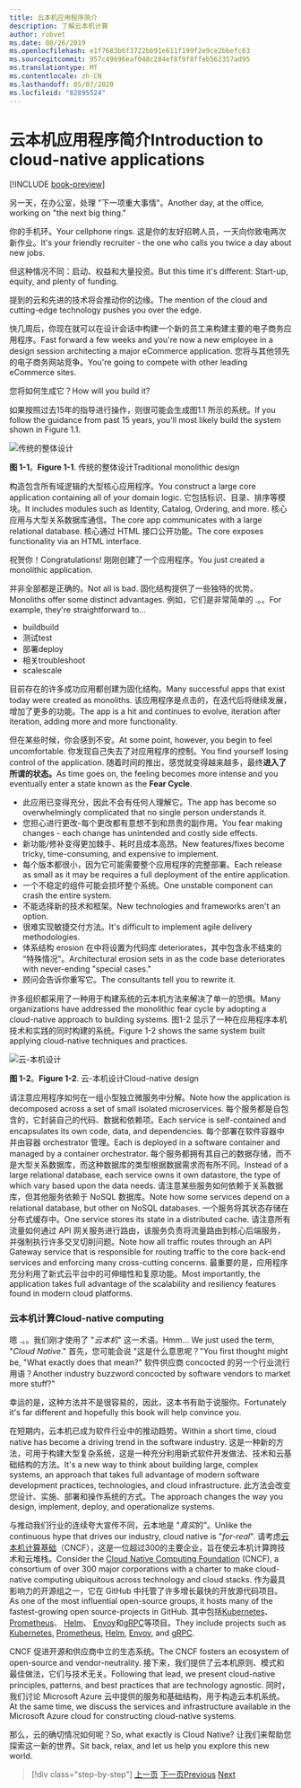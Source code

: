 ```yaml
---
title: 云本机应用程序简介
description: 了解云本机计算
author: robvet
ms.date: 08/26/2019
ms.openlocfilehash: e1f7683b6f3722bb91e611f199f2e9ce2bbefc63
ms.sourcegitcommit: 957c49696eaf048c284ef8f9f8ffeb562357ad95
ms.translationtype: MT
ms.contentlocale: zh-CN
ms.lasthandoff: 05/07/2020
ms.locfileid: "82895524"
---
```

# <a name="introduction-to-cloud-native-applications"></a><span data-ttu-id="544ae-103">云本机应用程序简介</span><span class="sxs-lookup"><span data-stu-id="544ae-103">Introduction to cloud-native applications</span></span>

[!INCLUDE [book-preview](../../../includes/book-preview.md)]

<span data-ttu-id="544ae-104">另一天，在办公室，处理 "下一项重大事情"。</span><span class="sxs-lookup"><span data-stu-id="544ae-104">Another day, at the office, working on "the next big thing."</span></span>

<span data-ttu-id="544ae-105">你的手机环。</span><span class="sxs-lookup"><span data-stu-id="544ae-105">Your cellphone rings.</span></span> <span data-ttu-id="544ae-106">这是你的友好招聘人员，一天向你致电两次新作业。</span><span class="sxs-lookup"><span data-stu-id="544ae-106">It's your friendly recruiter - the one who calls you twice a day about new jobs.</span></span>

<span data-ttu-id="544ae-107">但这种情况不同：启动、权益和大量投资。</span><span class="sxs-lookup"><span data-stu-id="544ae-107">But this time it's different: Start-up, equity, and plenty of funding.</span></span>

<span data-ttu-id="544ae-108">提到的云和先进的技术将会推动你的边缘。</span><span class="sxs-lookup"><span data-stu-id="544ae-108">The mention of the cloud and cutting-edge technology pushes you over the edge.</span></span>

<span data-ttu-id="544ae-109">快几周后，你现在就可以在设计会话中构建一个新的员工来构建主要的电子商务应用程序。</span><span class="sxs-lookup"><span data-stu-id="544ae-109">Fast forward a few weeks and you're now a new employee in a design session architecting a major eCommerce application.</span></span> <span data-ttu-id="544ae-110">您将与其他领先的电子商务网站竞争。</span><span class="sxs-lookup"><span data-stu-id="544ae-110">You're going to compete with other leading eCommerce sites.</span></span>

<span data-ttu-id="544ae-111">您将如何生成它？</span><span class="sxs-lookup"><span data-stu-id="544ae-111">How will you build it?</span></span>

<span data-ttu-id="544ae-112">如果按照过去15年的指导进行操作，则很可能会生成图1.1 所示的系统。</span><span class="sxs-lookup"><span data-stu-id="544ae-112">If you follow the guidance from past 15 years, you'll most likely build the system shown in Figure 1.1.</span></span>

![传统的整体设计](./media/monolithic-design.png)

<span data-ttu-id="544ae-114">**图 1-1**。</span><span class="sxs-lookup"><span data-stu-id="544ae-114">**Figure 1-1**.</span></span> <span data-ttu-id="544ae-115">传统的整体设计</span><span class="sxs-lookup"><span data-stu-id="544ae-115">Traditional monolithic design</span></span>

<span data-ttu-id="544ae-116">构造包含所有域逻辑的大型核心应用程序。</span><span class="sxs-lookup"><span data-stu-id="544ae-116">You construct a large core application containing all of your domain logic.</span></span> <span data-ttu-id="544ae-117">它包括标识、目录、排序等模块。</span><span class="sxs-lookup"><span data-stu-id="544ae-117">It includes modules such as Identity, Catalog, Ordering, and more.</span></span> <span data-ttu-id="544ae-118">核心应用与大型关系数据库通信。</span><span class="sxs-lookup"><span data-stu-id="544ae-118">The core app communicates with a large relational database.</span></span> <span data-ttu-id="544ae-119">核心通过 HTML 接口公开功能。</span><span class="sxs-lookup"><span data-stu-id="544ae-119">The core exposes functionality via an HTML interface.</span></span>

<span data-ttu-id="544ae-120">祝贺你！</span><span class="sxs-lookup"><span data-stu-id="544ae-120">Congratulations!</span></span>  <span data-ttu-id="544ae-121">刚刚创建了一个应用程序。</span><span class="sxs-lookup"><span data-stu-id="544ae-121">You just created a monolithic application.</span></span>

<span data-ttu-id="544ae-122">并非全部都是正确的。</span><span class="sxs-lookup"><span data-stu-id="544ae-122">Not all is bad.</span></span> <span data-ttu-id="544ae-123">固化结构提供了一些独特的优势。</span><span class="sxs-lookup"><span data-stu-id="544ae-123">Monoliths offer some distinct advantages.</span></span> <span data-ttu-id="544ae-124">例如，它们是非常简单的 .。。</span><span class="sxs-lookup"><span data-stu-id="544ae-124">For example, they're straightforward to...</span></span>

- <span data-ttu-id="544ae-125">build</span><span class="sxs-lookup"><span data-stu-id="544ae-125">build</span></span>
- <span data-ttu-id="544ae-126">测试</span><span class="sxs-lookup"><span data-stu-id="544ae-126">test</span></span>
- <span data-ttu-id="544ae-127">部署</span><span class="sxs-lookup"><span data-stu-id="544ae-127">deploy</span></span>
- <span data-ttu-id="544ae-128">相关</span><span class="sxs-lookup"><span data-stu-id="544ae-128">troubleshoot</span></span>
- <span data-ttu-id="544ae-129">scale</span><span class="sxs-lookup"><span data-stu-id="544ae-129">scale</span></span>

<span data-ttu-id="544ae-130">目前存在的许多成功应用都创建为固化结构。</span><span class="sxs-lookup"><span data-stu-id="544ae-130">Many successful apps that exist today were created as monoliths.</span></span> <span data-ttu-id="544ae-131">该应用程序是点击的，在迭代后将继续发展，增加了更多的功能。</span><span class="sxs-lookup"><span data-stu-id="544ae-131">The app is a hit and continues to evolve, iteration after iteration, adding more and more functionality.</span></span>

<span data-ttu-id="544ae-132">但在某些时候，你会感到不安。</span><span class="sxs-lookup"><span data-stu-id="544ae-132">At some point, however, you begin to feel uncomfortable.</span></span> <span data-ttu-id="544ae-133">你发现自己失去了对应用程序的控制。</span><span class="sxs-lookup"><span data-stu-id="544ae-133">You find yourself losing control of the application.</span></span> <span data-ttu-id="544ae-134">随着时间的推出，感觉就变得越来越多，最终**进入了所谓的状态。**</span><span class="sxs-lookup"><span data-stu-id="544ae-134">As time goes on, the feeling becomes more intense and you eventually enter a state known as the **Fear Cycle**.</span></span>

- <span data-ttu-id="544ae-135">此应用已变得充分，因此不会有任何人理解它。</span><span class="sxs-lookup"><span data-stu-id="544ae-135">The app has become so overwhelmingly complicated that no single person understands it.</span></span>
- <span data-ttu-id="544ae-136">您担心进行更改-每个更改都有意想不到和昂贵的副作用。</span><span class="sxs-lookup"><span data-stu-id="544ae-136">You fear making changes - each change has unintended and costly side effects.</span></span>
- <span data-ttu-id="544ae-137">新功能/修补变得更加棘手、耗时且成本高昂。</span><span class="sxs-lookup"><span data-stu-id="544ae-137">New features/fixes become tricky, time-consuming, and expensive to implement.</span></span>
- <span data-ttu-id="544ae-138">每个版本都很小，因为它可能需要整个应用程序的完整部署。</span><span class="sxs-lookup"><span data-stu-id="544ae-138">Each release as small as it may be requires a full deployment of the entire application.</span></span>
- <span data-ttu-id="544ae-139">一个不稳定的组件可能会损坏整个系统。</span><span class="sxs-lookup"><span data-stu-id="544ae-139">One unstable component can crash the entire system.</span></span>
- <span data-ttu-id="544ae-140">不能选择新的技术和框架。</span><span class="sxs-lookup"><span data-stu-id="544ae-140">New technologies and frameworks aren't an option.</span></span>
- <span data-ttu-id="544ae-141">很难实现敏捷交付方法。</span><span class="sxs-lookup"><span data-stu-id="544ae-141">It's difficult to implement agile delivery methodologies.</span></span>
- <span data-ttu-id="544ae-142">体系结构 erosion 在中将设置为代码库 deteriorates，其中包含永不结束的 "特殊情况"。</span><span class="sxs-lookup"><span data-stu-id="544ae-142">Architectural erosion sets in as the code base deteriorates with never-ending "special cases."</span></span>
- <span data-ttu-id="544ae-143">顾问会告诉你重写它。</span><span class="sxs-lookup"><span data-stu-id="544ae-143">The consultants tell you to rewrite it.</span></span>

<span data-ttu-id="544ae-144">许多组织都采用了一种用于构建系统的云本机方法来解决了单一的恐惧。</span><span class="sxs-lookup"><span data-stu-id="544ae-144">Many organizations have addressed the monolithic fear cycle by adopting a cloud-native approach to building systems.</span></span> <span data-ttu-id="544ae-145">图1-2 显示了一种在应用程序本机技术和实践的同时构建的系统。</span><span class="sxs-lookup"><span data-stu-id="544ae-145">Figure 1-2 shows the same system built applying cloud-native techniques and practices.</span></span>

![云-本机设计](./media/cloud-native-design.png)

<span data-ttu-id="544ae-147">**图 1-2**。</span><span class="sxs-lookup"><span data-stu-id="544ae-147">**Figure 1-2**.</span></span> <span data-ttu-id="544ae-148">云-本机设计</span><span class="sxs-lookup"><span data-stu-id="544ae-148">Cloud-native design</span></span>

<span data-ttu-id="544ae-149">请注意应用程序如何在一组小型独立微服务中分解。</span><span class="sxs-lookup"><span data-stu-id="544ae-149">Note how the application is decomposed across a set of small isolated microservices.</span></span> <span data-ttu-id="544ae-150">每个服务都是自包含的，它封装自己的代码、数据和依赖项。</span><span class="sxs-lookup"><span data-stu-id="544ae-150">Each service is self-contained and encapsulates its own code, data, and dependencies.</span></span> <span data-ttu-id="544ae-151">每个部署在软件容器中并由容器 orchestrator 管理。</span><span class="sxs-lookup"><span data-stu-id="544ae-151">Each is deployed in a software container and managed by a container orchestrator.</span></span> <span data-ttu-id="544ae-152">每个服务都拥有其自己的数据存储，而不是大型关系数据库，而这种数据库的类型根据数据需求而有所不同。</span><span class="sxs-lookup"><span data-stu-id="544ae-152">Instead of a large relational database, each service owns it own datastore, the type of which vary based upon the data needs.</span></span> <span data-ttu-id="544ae-153">请注意某些服务如何依赖于关系数据库，但其他服务依赖于 NoSQL 数据库。</span><span class="sxs-lookup"><span data-stu-id="544ae-153">Note how some services depend on a relational database, but other on NoSQL databases.</span></span> <span data-ttu-id="544ae-154">一个服务将其状态存储在分布式缓存中。</span><span class="sxs-lookup"><span data-stu-id="544ae-154">One service stores its state in a distributed cache.</span></span> <span data-ttu-id="544ae-155">请注意所有流量如何通过 API 网关服务进行路由，该服务负责将流量路由到核心后端服务，并强制执行许多交叉切削问题。</span><span class="sxs-lookup"><span data-stu-id="544ae-155">Note how all traffic routes through an API Gateway service that is responsible for routing traffic to the core back-end services  and enforcing many cross-cutting concerns.</span></span> <span data-ttu-id="544ae-156">最重要的是，应用程序充分利用了新式云平台中的可伸缩性和复原功能。</span><span class="sxs-lookup"><span data-stu-id="544ae-156">Most importantly, the application takes full advantage of the scalability and resiliency features found in modern cloud platforms.</span></span>

### <a name="cloud-native-computing"></a><span data-ttu-id="544ae-157">云本机计算</span><span class="sxs-lookup"><span data-stu-id="544ae-157">Cloud-native computing</span></span>

<span data-ttu-id="544ae-158">嗯 .。。我们刚才使用了 "*云本机*" 这一术语。</span><span class="sxs-lookup"><span data-stu-id="544ae-158">Hmm... We just used the term, "*Cloud Native*."</span></span> <span data-ttu-id="544ae-159">首先，您可能会说 "这是什么意思呢？"</span><span class="sxs-lookup"><span data-stu-id="544ae-159">You first thought might be, "What exactly does that mean?"</span></span> <span data-ttu-id="544ae-160">软件供应商 concocted 的另一个行业流行用语？</span><span class="sxs-lookup"><span data-stu-id="544ae-160">Another industry buzzword concocted by software vendors to market more stuff?"</span></span>

<span data-ttu-id="544ae-161">幸运的是，这种方法并不是很容易的，因此，这本书有助于说服你。</span><span class="sxs-lookup"><span data-stu-id="544ae-161">Fortunately it's far different and hopefully this book will help convince you.</span></span>

<span data-ttu-id="544ae-162">在短期内，云本机已成为软件行业中的推动趋势。</span><span class="sxs-lookup"><span data-stu-id="544ae-162">Within a short time, cloud native has become a driving trend in the software industry.</span></span> <span data-ttu-id="544ae-163">这是一种新的方法，可用于构建大型复杂系统，这是一种充分利用新式软件开发做法、技术和云基础结构的方法。</span><span class="sxs-lookup"><span data-stu-id="544ae-163">It's a new way to think about building large, complex systems, an approach that takes full advantage of modern software development practices, technologies, and cloud infrastructure.</span></span> <span data-ttu-id="544ae-164">此方法会改变您设计、实施、部署和操作系统的方式。</span><span class="sxs-lookup"><span data-stu-id="544ae-164">The approach changes the way you design, implement, deploy, and operationalize systems.</span></span>

<span data-ttu-id="544ae-165">与推动我们行业的连续夸大宣传不同，云本地是 "*真实*的"。</span><span class="sxs-lookup"><span data-stu-id="544ae-165">Unlike the continuous hype that drives our industry, cloud native is "*for-real*".</span></span> <span data-ttu-id="544ae-166">请考虑[云本机计算基础](https://www.cncf.io/)（CNCF），这是一位超过300的主要企业，旨在使云本机计算跨技术和云堆栈。</span><span class="sxs-lookup"><span data-stu-id="544ae-166">Consider the [Cloud Native Computing Foundation](https://www.cncf.io/) (CNCF), a consortium of over 300 major corporations with a charter to make cloud-native computing ubiquitous across technology and cloud stacks.</span></span> <span data-ttu-id="544ae-167">作为最具影响力的开源组之一，它在 GitHub 中托管了许多增长最快的开放源代码项目。</span><span class="sxs-lookup"><span data-stu-id="544ae-167">As one of the most influential open-source groups, it hosts many of the fastest-growing open source-projects in GitHub.</span></span> <span data-ttu-id="544ae-168">其中包括[Kubernetes](https://kubernetes.io/)、 [Prometheus](https://prometheus.io/)、 [Helm](https://helm.sh/)、 [Envoy](https://www.envoyproxy.io/)和[gRPC](https://grpc.io/)等项目。</span><span class="sxs-lookup"><span data-stu-id="544ae-168">They include projects such as [Kubernetes](https://kubernetes.io/), [Prometheus](https://prometheus.io/), [Helm](https://helm.sh/), [Envoy](https://www.envoyproxy.io/), and [gRPC](https://grpc.io/).</span></span>

<span data-ttu-id="544ae-169">CNCF 促进开源和供应商中立的生态系统。</span><span class="sxs-lookup"><span data-stu-id="544ae-169">The CNCF fosters an ecosystem of open-source and vendor-neutrality.</span></span> <span data-ttu-id="544ae-170">接下来，我们提供了云本机原则、模式和最佳做法，它们与技术无关。</span><span class="sxs-lookup"><span data-stu-id="544ae-170">Following that lead, we present cloud-native principles, patterns, and best practices that are technology agnostic.</span></span> <span data-ttu-id="544ae-171">同时，我们讨论 Microsoft Azure 云中提供的服务和基础结构，用于构造云本机系统。</span><span class="sxs-lookup"><span data-stu-id="544ae-171">At the same time, we discuss the services and infrastructure available in the Microsoft Azure cloud for constructing cloud-native systems.</span></span>

<span data-ttu-id="544ae-172">那么，云的确切情况如何呢？</span><span class="sxs-lookup"><span data-stu-id="544ae-172">So, what exactly is Cloud Native?</span></span> <span data-ttu-id="544ae-173">让我们来帮助您探索这一新的世界。</span><span class="sxs-lookup"><span data-stu-id="544ae-173">Sit back, relax, and let us help you explore this new world.</span></span>

>[!div class="step-by-step"]
><span data-ttu-id="544ae-174">[上一页](index.md)
>[下一页](definition.md)</span><span class="sxs-lookup"><span data-stu-id="544ae-174">[Previous](index.md)
[Next](definition.md)</span></span>
